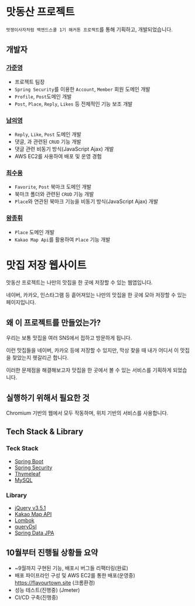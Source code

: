 # 맛동산 프로젝트

`멋쟁이사자처럼 백엔드스쿨 1기 해커톤 프로젝트`를 통해 기획하고, 개발되었습니다.

## 개발자

### [가준영](https://github.com/Jwhyee)
- 프로젝트 팀장
- `Spring Security`를 이용한 `Account`, `Member` 회원 도메인 개발
- `Profile`, `Post`도메인 개발
- `Post`, `Place`, `Reply`, `Likes` 등 전체적인 기능 보조 개발

### [남의영](https://github.com/young0264)
- `Reply`, `Like`, `Post` 도메인 개발
- 댓글, 과 관련된 `CRUD` 기능 개발
- 댓글 관련 비동기 방식(JavaScript Ajax) 개발
- AWS EC2를 사용하여 배포 및 운영 경험

### [최수용](https://github.com/Choisooyoung98)
- `Favorite`, `Post` 북마크 도메인 개발
- 북마크 폴더와 관련된 `CRUD` 기능 개발
- `Place`와 연관된 북마크 기능을 비동기 방식(JavaScript Ajax) 개발 

### [왕종휘](https://github.com/woowang789)
- `Place` 도메인 개발
- `Kakao Map Api`를 활용하여 `Place` 기능 개발

# 맛집 저장 웹사이트

맛동산 프로젝트는 나만의 맛집을 한 곳에 저장할 수 있는 웹앱입니다.

네이버, 카카오, 인스타그램 등 흩어져있는 나만의 맛집을 한 곳에 모아 저장할 수 있는 페이지입니다.


## 왜 이 프로젝트를 만들었는가?

우리는 보통 맛집을 여러 SNS에서 접하고 방문하게 됩니다.

이런 맛집들을 네이버, 카카오 등에 저장할 수 있지만, 막상 찾을 때 내가 어디서 이 맛집을 찾았는지 헷갈리곤 합니다.

이러한 문제점을 해결해보고자 맛집을 한 곳에서 볼 수 있는 서비스를 기획하게 되었습니다.

## 실행하기 위해서 필요한 것

Chromium 기반의 웹에서 모두 작동하며, 위치 기반의 서비스를 사용합니다.

## Tech Stack & Library

### Teck Stack
- [Spring Boot](https://spring.io/projects/spring-boot)
- [Spring Security](https://spring.io/projects/spring-security)
- [Thymeleaf](https://www.thymeleaf.org/)
- [MySQL](https://www.mysql.com/)

### Library
- [jQuery v3.5.1](https://jquery.com/)
- [Kakao Map API](https://apis.map.kakao.com/web/sample/)
- [Lombok](https://projectlombok.org/download)
- [queryDsl](http://querydsl.com/)
- [Spring Data JPA](https://spring.io/projects/spring-data-jpa)
<!-- 
### DevOps
- [AWS EC2](https://aws.amazon.com/ko/ec2/)
- [AWS RDS](https://aws.amazon.com/ko/rds/)
- [Docker](https://www.docker.com/)
- [GitHub Actions](https://github.com/features/actions) -->

## 10월부터 진행될 상황들 요약
- ~9월까지 구현된 기능, 배포시 버그들 리팩터링(완료)
- 배포 파이프라인 구성 및 AWS EC2를 통한 배포(운영중) https://flavourtown.site (크롬환경) 
- 성능 테스트(진행중) (Jmeter)
- CI/CD 구축(진행중)
